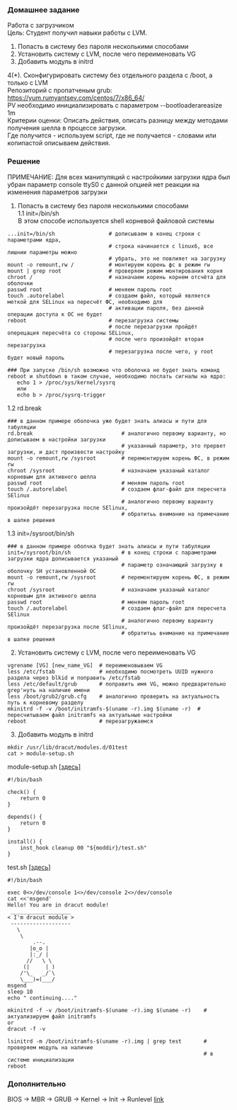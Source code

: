 ### Домашнее задание
Работа с загрузчиком  
Цель: Студент получил навыки работы с LVM.  
1. Попасть в систему без пароля несколькими способами  
2. Установить систему с LVM, после чего переименовать VG  
3. Добавить модуль в initrd  

4(*). Сконфигурировать систему без отдельного раздела с /boot, а только с LVM  
Репозиторий с пропатченым grub: https://yum.rumyantsev.com/centos/7/x86_64/  
PV необходимо инициализировать с параметром --bootloaderareasize 1m   
Критерии оценки: Описать действия, описать разницу между методами получения шелла в процессе загрузки.  
Где получится - используем script, где не получается - словами или копипастой описываем действия.  

### Решение
ПРИМЕЧАНИЕ: Для всех манипуляций с настройкими загрузки ядра был убран параметр console ttyS0 c данной опцией нет реакции на изменения параметров загрузки  

1. Попасть в систему без пароля несколькими способами   
1.1 init=/bin/sh   
В этом способе используется shell корневой файловой системы     
```
...init=/bin/sh                 # дописываем в конец строки с параметрами ядра, 
                                # строка начинается с linux6, все лишнии параметры можно
                                # убрать, это не повлияет на загрузку
mount -o remount,rw /           # монтируем корень фс в режим rw
mount | grep root               # проверяем режим монтирования корня
chroot /                        # назначаем корень корнем отсчёта для оболочки
passwd root                     # меняем пароль root
touch .autorelabel              # создаем файл, который является меткой для SELinux на пересчёт ФС, необходимо для 
                                # активации пароля, без данной операции доступа к ОС не будет
reboot                          # перезагрузка системы
                                # после перезагрузки пройдёт оперецация пересчёта со стороны SELinux,
                                # после чего произойдёт вторая перезагрузка
                                # перезагрузка после чего, у root будет новый пароль

### При запуске /bin/sh возможно что оболочка не будет знать команд reboot и shutdown в таком случае, необходимо послать сигналы на ядро:
   echo 1 > /proc/sys/kernel/sysrq
   или
   echo b > /proc/sysrq-trigger
```
 
 

1.2 rd.break   
```
### в данном примере оболочка уже будет знать алиасы и пути для табуляции
rd.break                            # аналогично первому варианту, но дописываем в настройки загрузки 
                                    # указанный параметр, это прервет загрузки, и даст произвести настройку
mount -o remount,rw /sysroot        # перемонтируем корень ФС, в режим rw
chroot /sysroot                     # назначаем указаный каталог корневым для активного шелла
passwd root                         # меняем пароль root
touch /.autorelabel                 # создаем флаг-файл для пересчета SElinux
                                    # аналогично первому варианту произойдёт перезагрузка после SElinux,
                                    # обратитьь внимание на примечание в шапке решения
```


1.3 init=/sysroot/bin/sh    
```
### в данном примере оболчка будет знать алиасы и пути табуляции
init=/sysroot/bin/sh                # в конец строки с параметрами загрузки ядра дописывается указаный 
                                    # параметр означающий загрузку в оболочку SH установленной ОС
mount -o remount,rw /sysroot        # перемонтируем корень ФС, в режим rw
chroot /sysroot                     # назначаем указаный каталог корневым для активного шелла
passwd root                         # меняем пароль root
touch /.autorelabel                 # создаем флаг-файл для пересчета SElinux
                                    # аналогично первому варианту произойдёт перезагрузка после SElinux,
                                    # обратитьь внимание на примечание в шапке решения
```


2. Установить систему с LVM, после чего переименовать VG     
```
vgrename [VG] [new_name_VG]  # переименовываем VG  
less /etc/fstab              # необходимо посмотреть UUID нужного раздела через blkid и поправить /etc/fstab 
less /etc/default/grub       # поправить имя VG, можно предварительно  grep'нуть на наличие имени 
less /boot/grub2/grub.cfg    # аналогично проверить на актуальность путь к корневому разделу
mkinitrd -f -v /boot/initramfs-$(uname -r).img $(uname -r)  # пересчитываем файл initramfs на актуальные настройки
reboot                       # перезагружаемся
```

3. Добавить модуль в initrd    
```
mkdir /usr/lib/dracut/modules.d/01test 
cat > module-setup.sh
```
module-setup.sh [[здесь]](https://github.com/dbudakov/6.grub/blob/master/file/module-setup.sh)  
```
#!/bin/bash

check() {
    return 0
}

depends() {
    return 0
}

install() {
    inst_hook cleanup 00 "${moddir}/test.sh"        
}
```
test.sh  [[здесь]](https://github.com/dbudakov/6.grub/blob/master/file/test.sh)  
```
#!/bin/bash

exec 0<>/dev/console 1<>/dev/console 2<>/dev/console
cat <<'msgend'
Hello! You are in dracut module!
 ___________________
< I'm dracut module >
 -------------------
   \
    \
        .--.
       |o_o |
       |:_/ |
      //   \ \
     (|     | )
    /'\_   _/`\
    \___)=(___/
msgend
sleep 10
echo " continuing...."
```
```
mkinitrd -f -v /boot/initramfs-$(uname -r).img $(uname -r)    # актуализируем файл initramfs  
or  
dracut -f -v  

lsinitrd -m /boot/initramfs-$(uname -r).img | grep test       # проверяем модуль на наличие 
                                                              # в системе инициализации
reboot  
```

### Дополнительно
BIOS -> MBR -> GRUB -> Kernel -> Init -> Runlevel  [link](https://habr.com/ru/post/113350/)   
